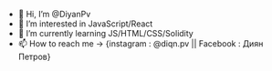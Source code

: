 - 👋 Hi, I’m @DiyanPv
- 👀 I’m interested in JavaScript/React
- 🌱 I’m currently learning JS/HTML/CSS/Solidity
- 📫 How to reach me -> {instagram : @diqn.pv || Facebook : Диян Петров}

<!---
DiyanPv/DiyanPv is a ✨ special ✨ repository because its `README.md` (this file) appears on your GitHub profile.
You can click the Preview link to take a look at your changes.
--->
